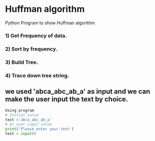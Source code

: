 # Huffman algorithm
Python Program to show Huffman algorithm
### 1) Get Frequency of data.
### 2) Sort by frequency.
### 3) Build Tree.
### 4) Trace down tree string.


## we used 'abca_abc_ab_a' as input and we can make the user input the text by choice.

```py
Using program
# Initial value
text ='abca_abc_ab_a'
# Or user input value
print('Please enter your text')
text = input()

```
